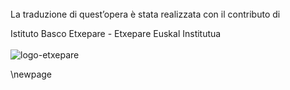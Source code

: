 <div class="aligncenter">
<br/>
<br/>
<br/>
<div class="compact smaller no-break">

La traduzione di quest’opera è stata realizzata con il contributo di

Istituto Basco Etxepare - Etxepare Euskal Institutua
<br/>
<br/>
![logo-etxepare](/media/mare/DATI/0-WEB-DEVELOP-0/LIBEDIZIONI/EBOOKS_REPOS/twist-esseri-intermittenti/inc/images/etxe-logo.jpg)

</div>
</div>

\newpage
<div class="breakpage"></div>


